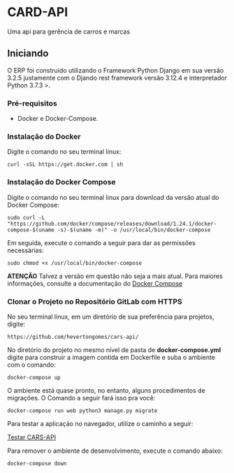 # CARD-API

Uma api para gerência de carros e marcas

## Iniciando

O ERP foi construido utilizando o Framework Python Django em sua versão 3.2.5 justamente com o Djando rest framework versão 3.12.4 e interpretador Python 3.7.3 >.


### Pré-requisitos

* Docker e Docker-Compose.

### Instalação do Docker

Digite o comando no seu terminal linux:

```
curl -sSL https://get.docker.com | sh

```

### Instalação do Docker Compose    

Digite o comando no seu terminal linux para download da versão atual do Docker Compose:

```
sudo curl -L "https://github.com/docker/compose/releases/download/1.24.1/docker-compose-$(uname -s)-$(uname -m)" -o /usr/local/bin/docker-compose

```
Em seguida, execute o comando a seguir para dar as permissões necessárias:

```
sudo chmod +x /usr/local/bin/docker-compose
```
**ATENÇÃO** Talvez a versão em questão não seja a mais atual. Para maiores informações, consulte a documentação do [Docker Compose](https://docs.docker.com/compose/install/)


### Clonar o Projeto no Repositório GitLab com HTTPS

No seu terminal linux, em um diretório de sua preferência para projetos, digite:

```
https://github.com/hevertongomes/cars-api/

```

No diretório do projeto no mesmo nível de pasta de **docker-compose.yml** digite para construir a imagem contida em Dockerfile e suba o ambiente com o comando:

```
docker-compose up
```
O ambiente está quase pronto, no entanto, alguns procedimentos de migrações. O Comando a seguir fará isso pra você:

```
docker-compose run web python3 manage.py migrate
```


Para testar a aplicação no navegador, utilize o caminho a seguir:

[Testar CARS-API](http://localhost:8000/api/v1/swagger/)

Para remover o ambiente de desenvolvimento, execute o comando abaixo:

```
docker-compose down
```
